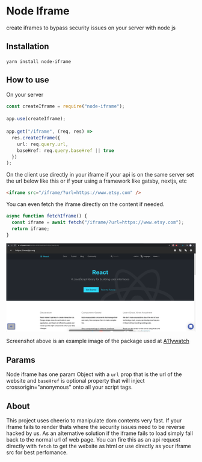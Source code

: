 # Node Iframe

create iframes to bypass security issues on your server with node js

## Installation

`yarn install node-iframe`

## How to use

On your server

```typescript
const createIframe = require("node-iframe");

app.use(createIframe);

app.get("/iframe", (req, res) =>
  res.createIframe({
    url: req.query.url,
    baseHref: req.query.baseHref || true
  })
);
```

On the client use directly in your iframe if your api is on the same server set the url below like this or if your using a framework like gatsby, nextjs, etc

```html
<iframe src="/iframe/?url=https://www.etsy.com" />
```

You can even fetch the iframe directly on the content if needed.

```typescript
async function fetchIframe() {
  const iframe = await fetch("/iframe/?url=https://www.etsy.com");
  return iframe;
}
```

![Example Render ](https://raw.githubusercontent.com/A11yWatch/Project-Screenshots/master/node-iframe.png)

Screenshot above is an example image of the package used at [A11ywatch](https://www.a11ywatch.com)

## Params

Node iframe has one param Object with a `url` prop that is the url of the website and `baseHref` is optional property that will inject crossorigin="anonymous" onto all your script tags.

## About

This project uses cheerio to manipulate dom contents very fast. If your iframe fails to render thats where the security issues need to be reverse hacked by us. As an alternative solution if the iframe fails to load simply fall back to the normal url of web page. You can fire this as an api request directly with `fetch` to get the website as html or use directly as your iframe src for best perfomance.

